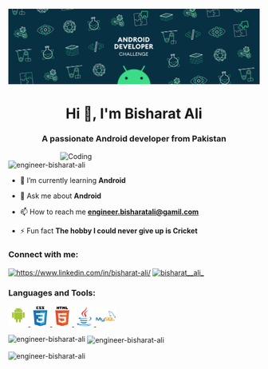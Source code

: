 ![logo](https://github.com/engineer-bisharat-ali/engineer-bisharat-ali/blob/main/banner.gif)

<h1 align="center">Hi 👋, I'm Bisharat Ali</h1>
<h3 align="center">A passionate Android developer from Pakistan</h3>
<img align="right" alt="Coding" width="400" src="https://cdn.dribbble.com/users/1059583/screenshots/4171367/coding-freak.gif">

<p align="left"> <img src="https://komarev.com/ghpvc/?username=engineer-bisharat-ali&label=Profile%20views&color=0e75b6&style=flat" alt="engineer-bisharat-ali" /> </p>

- 🌱 I’m currently learning **Android**

- 💬 Ask me about **Android**

- 📫 How to reach me **engineer.bisharatali@gamil.com**


- ⚡ Fun fact **The hobby I could never give up is Cricket**

<h3 align="left">Connect with me:</h3>
<p align="left">
<a href="https://linkedin.com/in/https://www.linkedin.com/in/bisharat-ali/" target="blank"><img align="center" src="https://raw.githubusercontent.com/rahuldkjain/github-profile-readme-generator/master/src/images/icons/Social/linked-in-alt.svg" alt="https://www.linkedin.com/in/bisharat-ali/" height="30" width="40" /></a>
<a href="https://instagram.com/bisharat__ali_" target="blank"><img align="center" src="https://raw.githubusercontent.com/rahuldkjain/github-profile-readme-generator/master/src/images/icons/Social/instagram.svg" alt="bisharat__ali_" height="30" width="40" /></a>
</p>

<h3 align="left">Languages and Tools:</h3>
<p align="left"> <a href="https://developer.android.com" target="_blank" rel="noreferrer"> <img src="https://raw.githubusercontent.com/devicons/devicon/master/icons/android/android-original-wordmark.svg" alt="android" width="40" height="40"/> </a> <a href="https://www.w3schools.com/css/" target="_blank" rel="noreferrer"> <img src="https://raw.githubusercontent.com/devicons/devicon/master/icons/css3/css3-original-wordmark.svg" alt="css3" width="40" height="40"/> </a> <a href="https://www.w3.org/html/" target="_blank" rel="noreferrer"> <img src="https://raw.githubusercontent.com/devicons/devicon/master/icons/html5/html5-original-wordmark.svg" alt="html5" width="40" height="40"/> </a> <a href="https://www.java.com" target="_blank" rel="noreferrer"> <img src="https://raw.githubusercontent.com/devicons/devicon/master/icons/java/java-original.svg" alt="java" width="40" height="40"/> </a> <a href="https://www.mysql.com/" target="_blank" rel="noreferrer"> <img src="https://raw.githubusercontent.com/devicons/devicon/master/icons/mysql/mysql-original-wordmark.svg" alt="mysql" width="40" height="40"/> </a> </p>

<p><img align="left" src="https://github-readme-stats.vercel.app/api/top-langs?username=engineer-bisharat-ali&show_icons=true&locale=en&layout=compact" alt="engineer-bisharat-ali" /></p>

<p>&nbsp;<img align="center" src="https://github-readme-stats.vercel.app/api?username=engineer-bisharat-ali&show_icons=true&locale=en" alt="engineer-bisharat-ali" /></p>

<p><img align="center" src="https://github-readme-streak-stats.herokuapp.com/?user=engineer-bisharat-ali&" alt="engineer-bisharat-ali" /></p>
